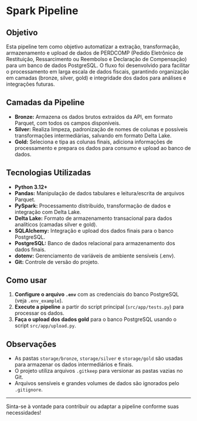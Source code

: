 # Spark Pipeline

## Objetivo

Esta pipeline tem como objetivo automatizar a extração, transformação, armazenamento e upload de dados de PERDCOMP (Pedido Eletrônico de Restituição, Ressarcimento ou Reembolso e Declaração de Compensação) para um banco de dados PostgreSQL. O fluxo foi desenvolvido para facilitar o processamento em larga escala de dados fiscais, garantindo organização em camadas (bronze, silver, gold) e integridade dos dados para análises e integrações futuras.

## Camadas da Pipeline

- **Bronze:** Armazena os dados brutos extraídos da API, em formato Parquet, com todos os campos disponíveis.
- **Silver:** Realiza limpeza, padronização de nomes de colunas e possíveis transformações intermediárias, salvando em formato Delta Lake.
- **Gold:** Seleciona e tipa as colunas finais, adiciona informações de processamento e prepara os dados para consumo e upload ao banco de dados.

## Tecnologias Utilizadas

- **Python 3.12+**
- **Pandas:** Manipulação de dados tabulares e leitura/escrita de arquivos Parquet.
- **PySpark:** Processamento distribuído, transformação de dados e integração com Delta Lake.
- **Delta Lake:** Formato de armazenamento transacional para dados analíticos (camadas silver e gold).
- **SQLAlchemy:** Integração e upload dos dados finais para o banco PostgreSQL.
- **PostgreSQL:** Banco de dados relacional para armazenamento dos dados finais.
- **dotenv:** Gerenciamento de variáveis de ambiente sensíveis (.env).
- **Git:** Controle de versão do projeto.

## Como usar

1. **Configure o arquivo `.env`** com as credenciais do banco PostgreSQL (veja `.env_example`).
2. **Execute a pipeline** a partir do script principal (`src/app/tests.py`) para processar os dados.
3. **Faça o upload dos dados gold** para o banco PostgreSQL usando o script `src/app/upload.py`.

## Observações

- As pastas `storage/bronze`, `storage/silver` e `storage/gold` são usadas para armazenar os dados intermediários e finais.
- O projeto utiliza arquivos `.gitkeep` para versionar as pastas vazias no Git.
- Arquivos sensíveis e grandes volumes de dados são ignorados pelo `.gitignore`.

---

Sinta-se à vontade para contribuir ou adaptar a pipeline conforme suas necessidades!